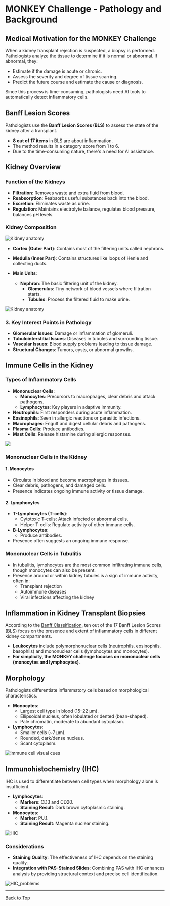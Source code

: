 # MONKEY Challenge - Pathology and Background

## Medical Motivation for the MONKEY Challenge

When a kidney transplant rejection is suspected, a biopsy is performed. Pathologists analyze the tissue to determine if it is normal or abnormal. If abnormal, they:

- Estimate if the damage is acute or chronic.
- Assess the severity and degree of tissue scarring.
- Predict the future course and estimate the cause or diagnosis.

Since this process is time-consuming, pathologists need AI tools to automatically detect inflammatory cells.

## Banff Lesion Scores

Pathologists use the **Banff Lesion Scores (BLS)** to assess the state of the kidney after a transplant.

- **8 out of 17 items** in BLS are about inflammation.
- The method results in a category score from 1 to 6.
- Due to the time-consuming nature, there's a need for AI assistance.

## Kidney Overview

### Function of the Kidneys

- **Filtration**: Removes waste and extra fluid from blood.
- **Reabsorption**: Reabsorbs useful substances back into the blood.
- **Excretion**: Eliminates waste as urine.
- **Regulation**: Maintains electrolyte balance, regulates blood pressure, balances pH levels.

### Kidney Composition

![Kidney anatomy](../media/images/kidney_overall.png)

- **Cortex (Outer Part)**: Contains most of the filtering units called nephrons.
- **Medulla (Inner Part)**: Contains structures like loops of Henle and collecting ducts.

- **Main Units**:
  - **Nephron**: The basic filtering unit of the kidney.
    - **Glomerulus**: Tiny network of blood vessels where filtration starts.
    - **Tubules**: Process the filtered fluid to make urine.

![Kidney anatomy](../media/images/kidney_nephron.png)  

### 3. Key Interest Points in Pathology

- **Glomerular Issues**: Damage or inflammation of glomeruli.
- **Tubulointerstitial Issues**: Diseases in tubules and surrounding tissue.
- **Vascular Issues**: Blood supply problems leading to tissue damage.
- **Structural Changes**: Tumors, cysts, or abnormal growths.

## Immune Cells in the Kidney

### Types of Inflammatory Cells

- **Mononuclear Cells**:
  - **Monocytes**: Precursors to macrophages, clear debris and attack pathogens.
  - **Lymphocytes**: Key players in adaptive immunity.
- **Neutrophils**: First responders during acute inflammation.
- **Eosinophils**: Seen in allergic reactions or parasitic infections.
- **Macrophages**: Engulf and digest cellular debris and pathogens.
- **Plasma Cells**: Produce antibodies.
- **Mast Cells**: Release histamine during allergic responses.

![](https://rumc-gcorg-p-public.s3.amazonaws.com/i/2024/08/29/White_blood_cells_MONKEY_N11zlWj.jpg)

### Mononuclear Cells in the Kidney

#### 1. Monocytes

- Circulate in blood and become macrophages in tissues.
- Clear debris, pathogens, and damaged cells.
- Presence indicates ongoing immune activity or tissue damage.

#### 2. Lymphocytes

- **T-Lymphocytes (T-cells)**:
  - Cytotoxic T-cells: Attack infected or abnormal cells.
  - Helper T-cells: Regulate activity of other immune cells.
- **B-Lymphocytes**:
  - Produce antibodies.
- Presence often suggests an ongoing immune response.

### Mononuclear Cells in Tubulitis

- In tubulitis, lymphocytes are the most common infiltrating immune cells, though monocytes can also be present.
- Presence around or within kidney tubules is a sign of immune activity, often in:
  - Transplant rejection
  - Autoimmune diseases
  - Viral infections affecting the kidney

## Inflammation in Kidney Transplant Biopsies

According to the [Banff Classification](https://banfffoundation.org/central-repository-for-banff-classification-resources-3/), ten out of the 17 Banff Lesion Scores (BLS) focus on the presence and extent of inflammatory cells in different kidney compartments.

- **Leukocytes** include polymorphonuclear cells (neutrophils, eosinophils, basophils) and mononuclear cells (lymphocytes and monocytes).
- **For simplicity, the MONKEY challenge focuses on mononuclear cells (monocytes and lymphocytes)**.

## Morphology

Pathologists differentiate inflammatory cells based on morphological characteristics.

- **Monocytes**:
  - Largest cell type in blood (15–22 µm).
  - Ellipsoidal nucleus, often lobulated or dented (bean-shaped).
  - Pale chromatin, moderate to abundant cytoplasm.
- **Lymphocytes**:
  - Smaller cells (~7 µm).
  - Rounded, dark/dense nucleus.
  - Scant cytoplasm.

![immune cell visual cues](../media/images/leukocytes.jpg)

## Immunohistochemistry (IHC)

IHC is used to differentiate between cell types when morphology alone is insufficient.

- **Lymphocytes**:
  - **Markers**: CD3 and CD20.
  - **Staining Result**: Dark brown cytoplasmic staining.
- **Monocytes**:
  - **Marker**: PU.1.
  - **Staining Result**: Magenta nuclear staining.


![HIC](../media/images/HIC.png)

### Considerations

- **Staining Quality**: The effectiveness of IHC depends on the staining quality.
- **Integration with PAS-Stained Slides**: Combining PAS with IHC enhances analysis by providing structural context and precise cell identification.

![HIC_problems](../media/images/HIC_challenges.png)


---

[Back to Top](#)
